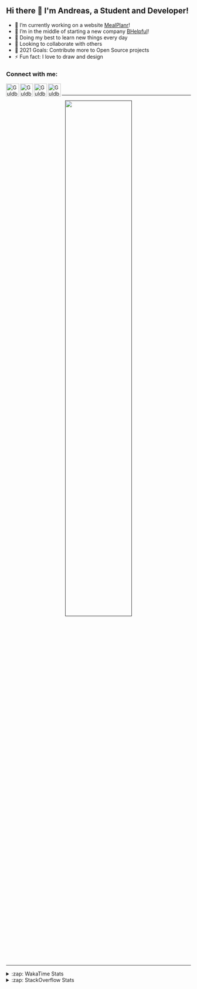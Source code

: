 ## Hi there 👋 I'm Andreas, a Student and Developer!

- 🔭 I’m currently working on a website [MealPlanr][MP]!
- 📑 I’m in the middle of starting a new company [BHelpful][BHelpful]!
- 🌱 Doing my best to learn new things every day
- 👯 Looking to collaborate with others
- 🥅 2021 Goals: Contribute more to Open Source projects
- ⚡ Fun fact: I love to draw and design

### Connect with me:

[<img align="left" alt="Guldberg | YouTube" width="35px" src="https://cdn1.iconfinder.com/data/icons/logotypes/32/youtube-512.png" />][youtube]
[<img align="left" alt="Guldberg | Twitter" width="35px" src="https://cdn1.iconfinder.com/data/icons/logotypes/32/square-twitter-512.png" />][twitter]
[<img align="left" alt="Guldberg | LinkedIn" width="35px" src="https://cdn1.iconfinder.com/data/icons/logotypes/32/square-linkedin-512.png" />][linkedin]
[<img align="left" alt="Guldberg | Instagram" width="35px" src="https://cdn2.iconfinder.com/data/icons/social-icons-33/128/Instagram-512.png" />][instagram]

<br />

---

<p align="center">
  <a href="">
    <img width="60% align="center" src="https://github-readme-stats.vercel.app/api?username=Andreasgdp&show_icons=true&count_private=true" />
  </a>
</p>

---

<details>
  <summary>:zap: WakaTime Stats</summary>

<br />

<!--START_SECTION:waka-->
![Profile Views](http://img.shields.io/badge/Profile%20Views-12-blue)

**I'm an Early 🐤** 

```text
🌞 Morning    188 commits    ████░░░░░░░░░░░░░░░░░░░░░   19.28% 
🌆 Daytime    469 commits    ████████████░░░░░░░░░░░░░   48.1% 
🌃 Evening    300 commits    ███████░░░░░░░░░░░░░░░░░░   30.77% 
🌙 Night      18 commits     ░░░░░░░░░░░░░░░░░░░░░░░░░   1.85%

```
📅 **I'm Most Productive on Sunday** 

```text
Monday       177 commits    ████░░░░░░░░░░░░░░░░░░░░░   18.15% 
Tuesday      111 commits    ██░░░░░░░░░░░░░░░░░░░░░░░   11.38% 
Wednesday    146 commits    ███░░░░░░░░░░░░░░░░░░░░░░   14.97% 
Thursday     113 commits    ███░░░░░░░░░░░░░░░░░░░░░░   11.59% 
Friday       86 commits     ██░░░░░░░░░░░░░░░░░░░░░░░   8.82% 
Saturday     133 commits    ███░░░░░░░░░░░░░░░░░░░░░░   13.64% 
Sunday       209 commits    █████░░░░░░░░░░░░░░░░░░░░   21.44%

```


📊 **This Week I Spent My Time On** 

```text
⌚︎ Time Zone: Europe/Copenhagen

💬 Programming Languages: 
TypeScript               9 hrs 55 mins       ███████████░░░░░░░░░░░░░░   46.77% 
HTML                     7 hrs 27 mins       ████████░░░░░░░░░░░░░░░░░   35.13% 
YAML                     1 hr 45 mins        ██░░░░░░░░░░░░░░░░░░░░░░░   8.32% 
SCSS                     57 mins             █░░░░░░░░░░░░░░░░░░░░░░░░   4.53% 
Markdown                 43 mins             ░░░░░░░░░░░░░░░░░░░░░░░░░   3.42%

🔥 Editors: 
VS Code                  21 hrs 12 mins      █████████████████████████   100.0%

🐱‍💻 Projects: 
com.urstudent.gripper    8 hrs 22 mins       █████████░░░░░░░░░░░░░░░░   39.49% 
web-sources              6 hrs 13 mins       ███████░░░░░░░░░░░░░░░░░░   29.32% 
web-frontend-app         3 hrs 58 mins       ████░░░░░░░░░░░░░░░░░░░░░   18.76% 
Mealplanr-api            1 hr 21 mins        █░░░░░░░░░░░░░░░░░░░░░░░░   6.4% 
Mealplanr                1 hr 6 mins         █░░░░░░░░░░░░░░░░░░░░░░░░   5.21%

💻 Operating System: 
Mac                      18 hrs 44 mins      ██████████████████████░░░   88.39% 
Windows                  2 hrs 27 mins       ███░░░░░░░░░░░░░░░░░░░░░░   11.61%

```

**I Mostly Code in Python** 

```text
Python                   11 repos            ██████████░░░░░░░░░░░░░░░   42.31% 
C++                      2 repos             ██░░░░░░░░░░░░░░░░░░░░░░░   7.69% 
TypeScript               2 repos             ██░░░░░░░░░░░░░░░░░░░░░░░   7.69% 
HTML                     2 repos             ██░░░░░░░░░░░░░░░░░░░░░░░   7.69% 
Batchfile                2 repos             ██░░░░░░░░░░░░░░░░░░░░░░░   7.69%

```



 Last Updated on 13/08/2021
<!--END_SECTION:waka-->


</details>

<details>
  <summary>:zap: StackOverflow Stats</summary>
  
  <br />
  
  [![Andreas G.D Petersen StackOverflow](https://github-readme-stackoverflow.vercel.app/?userID=11050308)](https://stackoverflow.com/users/11050308/andreas-g-d-petersen)


</details>

<br />


[twitter]: https://twitter.com/Guldberg20
[youtube]: https://www.youtube.com/channel/UCORVtLIFnURPEo_Fo-MGv8A
[instagram]: https://www.instagram.com/andreasgdp/
[linkedin]: https://www.linkedin.com/in/andreasgdp/
[MP]: https://mealplanr.bhelpful.net/
[BHelpful]: https://github.com/BHelpful

